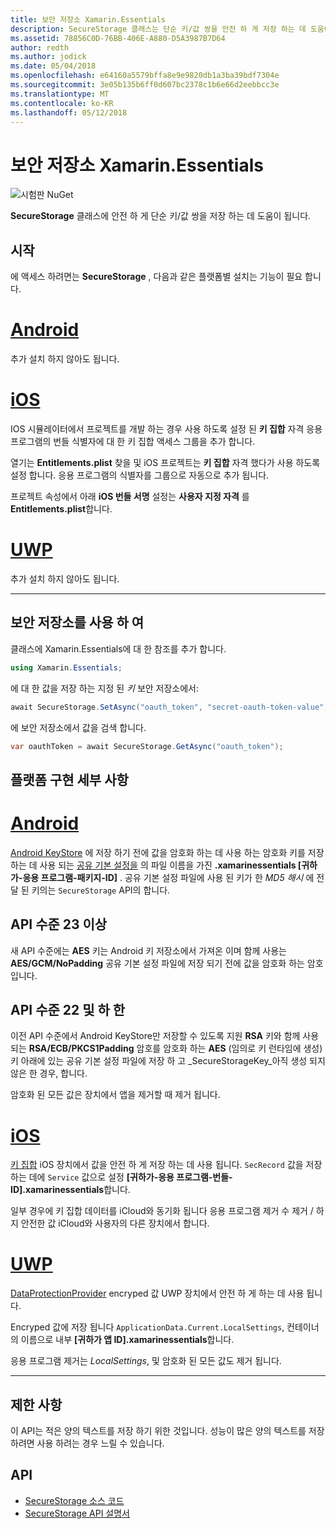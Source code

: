 ```yaml
---
title: 보안 저장소 Xamarin.Essentials
description: SecureStorage 클래스는 단순 키/값 쌍을 안전 하 게 저장 하는 데 도움이 됩니다.
ms.assetid: 78856C0D-76BB-406E-A880-D5A3987B7D64
author: redth
ms.author: jodick
ms.date: 05/04/2018
ms.openlocfilehash: e64160a5579bffa8e9e9820db1a3ba39bdf7304e
ms.sourcegitcommit: 3e05b135b6ff0d607bc2378c1b6e66d2eebbcc3e
ms.translationtype: MT
ms.contentlocale: ko-KR
ms.lasthandoff: 05/12/2018
---
```

# <a name="xamarinessentials-secure-storage"></a>보안 저장소 Xamarin.Essentials

![시험판 NuGet](~/media/shared/pre-release.png)

**SecureStorage** 클래스에 안전 하 게 단순 키/값 쌍을 저장 하는 데 도움이 됩니다.

## <a name="getting-started"></a>시작

에 액세스 하려면는 **SecureStorage** , 다음과 같은 플랫폼별 설치는 기능이 필요 합니다.

# <a name="androidtabandroid"></a>[Android](#tab/android)

추가 설치 하지 않아도 됩니다.

# <a name="iostabios"></a>[iOS](#tab/ios)

IOS 시뮬레이터에서 프로젝트를 개발 하는 경우 사용 하도록 설정 된 **키 집합** 자격 응용 프로그램의 번들 식별자에 대 한 키 집합 액세스 그룹을 추가 합니다.

열기는 **Entitlements.plist** 찾을 및 iOS 프로젝트는 **키 집합** 자격 했다가 사용 하도록 설정 합니다. 응용 프로그램의 식별자를 그룹으로 자동으로 추가 됩니다.

프로젝트 속성에서 아래 **iOS 번들 서명** 설정는 **사용자 지정 자격** 를 **Entitlements.plist**합니다.

# <a name="uwptabuwp"></a>[UWP](#tab/uwp)

추가 설치 하지 않아도 됩니다.

-----

## <a name="using-secure-storage"></a>보안 저장소를 사용 하 여

클래스에 Xamarin.Essentials에 대 한 참조를 추가 합니다.

```csharp
using Xamarin.Essentials;
```

에 대 한 값을 저장 하는 지정 된 _키_ 보안 저장소에서:

```csharp
await SecureStorage.SetAsync("oauth_token", "secret-oauth-token-value");
```

에 보안 저장소에서 값을 검색 합니다.

```csharp
var oauthToken = await SecureStorage.GetAsync("oauth_token");
```

## <a name="platform-implementation-specifics"></a>플랫폼 구현 세부 사항

# <a name="androidtabandroid"></a>[Android](#tab/android)

[Android KeyStore](https://developer.android.com/training/articles/keystore.html) 에 저장 하기 전에 값을 암호화 하는 데 사용 하는 암호화 키를 저장 하는 데 사용 되는 [공유 기본 설정을](https://developer.android.com/training/data-storage/shared-preferences.html) 의 파일 이름을 가진 **.xamarinessentials [귀하가-응용 프로그램-패키지-ID]** .  공유 기본 설정 파일에 사용 된 키가 한 _MD5 해시_ 에 전달 된 키의는 `SecureStorage` API의 합니다.

## <a name="api-level-23-and-higher"></a>API 수준 23 이상

새 API 수준에는 **AES** 키는 Android 키 저장소에서 가져온 이며 함께 사용는 **AES/GCM/NoPadding** 공유 기본 설정 파일에 저장 되기 전에 값을 암호화 하는 암호입니다.

## <a name="api-level-22-and-lower"></a>API 수준 22 및 하 한

이전 API 수준에서 Android KeyStore만 저장할 수 있도록 지원 **RSA** 키와 함께 사용 되는 **RSA/ECB/PKCS1Padding** 암호를 암호화 하는 **AES** (임의로 키 런타임에 생성) 키 아래에 있는 공유 기본 설정 파일에 저장 하 고 _SecureStorageKey_아직 생성 되지 않은 한 경우, 합니다.

암호화 된 모든 값은 장치에서 앱을 제거할 때 제거 됩니다.

# <a name="iostabios"></a>[iOS](#tab/ios)

[키 집합](https://developer.xamarin.com/api/type/Android.Security.KeyChain/) iOS 장치에서 값을 안전 하 게 저장 하는 데 사용 됩니다.  `SecRecord` 값을 저장 하는 데에 `Service` 값으로 설정 **[귀하가-응용 프로그램-번들-ID].xamarinessentials**합니다.

일부 경우에 키 집합 데이터를 iCloud와 동기화 됩니다 응용 프로그램 제거 수 제거 / 하지 안전한 값 iCloud와 사용자의 다른 장치에서 합니다.

# <a name="uwptabuwp"></a>[UWP](#tab/uwp)

[DataProtectionProvider](https://docs.microsoft.com/en-us/uwp/api/windows.security.cryptography.dataprotection.dataprotectionprovider) encryped 값 UWP 장치에서 안전 하 게 하는 데 사용 됩니다.

Encryped 값에 저장 됩니다 `ApplicationData.Current.LocalSettings`, 컨테이너의 이름으로 내부 **[귀하가 앱 ID].xamarinessentials**합니다.

응용 프로그램 제거는 _LocalSettings_, 및 암호화 된 모든 값도 제거 됩니다.

-----

## <a name="limitations"></a>제한 사항

이 API는 적은 양의 텍스트를 저장 하기 위한 것입니다.  성능이 많은 양의 텍스트를 저장 하려면 사용 하려는 경우 느릴 수 있습니다.

## <a name="api"></a>API

- [SecureStorage 소스 코드](https://github.com/xamarin/Essentials/tree/master/Xamarin.Essentials/SecureStorage)
- [SecureStorage API 설명서](xref:Xamarin.Essentials.SecureStorage)

